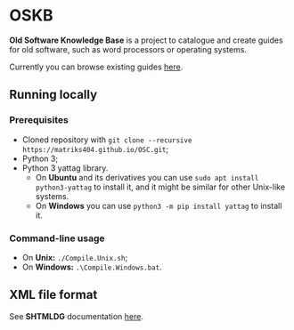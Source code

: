 # OSKB
**Old Software Knowledge Base** is a project to catalogue and create guides for old software, such as word processors or operating systems.

Currently you can browse existing guides [here](https://matriks404.github.io/OSKB).

## Running locally

### Prerequisites

* Cloned repository with `git clone --recursive https://matriks404.github.io/OSC.git`;
* Python 3;
* Python 3 yattag library.
  * On **Ubuntu** and its derivatives you can use `sudo apt install python3-yattag` to install it, and it might be similar for other Unix-like systems.
  * On **Windows** you can use `python3 -m pip install yattag` to install it.

 ### Command-line usage
* On **Unix:** `./Compile.Unix.sh`;
* On **Windows:** `.\Compile.Windows.bat`.

## XML file format
See **SHTMLDG** documentation [here](https://github.com/Matriks404/SHTMLDG?tab=readme-ov-file#xml-file-format).
